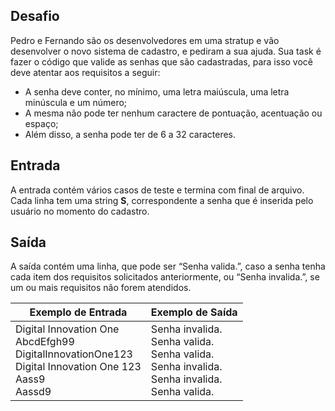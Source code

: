 ## Desafio

Pedro e Fernando são os desenvolvedores em uma stratup e vão desenvolver o novo sistema de cadastro, e pediram a sua ajuda. Sua task é fazer o código que valide as senhas que são cadastradas, para isso você deve atentar aos requisitos a seguir:

- A senha deve conter, no mínimo, uma letra maiúscula, uma letra minúscula e um número;
- A mesma não pode ter nenhum caractere de pontuação, acentuação ou espaço;
- Além disso, a senha pode ter de 6 a 32 caracteres.

## Entrada

A entrada contém vários casos de teste e termina com final de arquivo. Cada linha tem uma string **S**, correspondente a senha que é inserida pelo usuário no momento do cadastro.

## Saída

A saída contém uma linha, que pode ser “Senha valida.”, caso a senha tenha cada item dos requisitos solicitados anteriormente, ou “Senha invalida.”, se um ou mais requisitos não forem atendidos.

 

| Exemplo de Entrada                                           | Exemplo de Saída                                             |
| ------------------------------------------------------------ | ------------------------------------------------------------ |
| Digital Innovation One<br />AbcdEfgh99<br />DigitalInnovationOne123<br />Digital Innovation One 123<br />Aass9<br />Aassd9 | Senha invalida.<br />Senha valida.<br />Senha valida.<br />Senha invalida.<br />Senha invalida.<br />Senha valida. |

 

​	